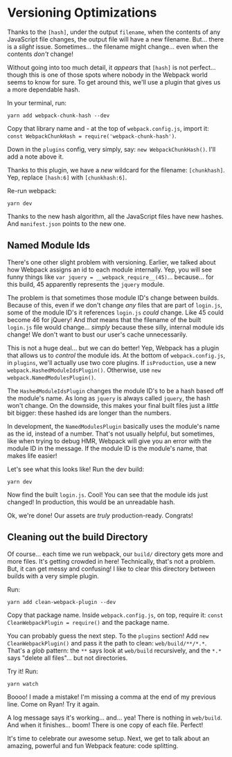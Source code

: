 # Versioning Optimizations

Thanks to the `[hash]`, under the output `filename`, when the contents of any JavaScript
file changes, the output file will have a new filename. But... there is a *slight*
issue. Sometimes... the filename might change... even when the contents *don't*
change!

Without going into too much detail, it *appears* that `[hash]` is not perfect...
though this is one of those spots where nobody in the Webpack world seems to know
for sure. To get around this, we'll use a plugin that gives us a more dependable hash.

In your terminal, run:

```terminal
yarn add webpack-chunk-hash --dev
```

Copy that library name and - at the top of `webpack.config.js`, import it:
`const WebpackChunkHash = require('webpack-chunk-hash')`.

Down in the `plugins` config, very simply, say: `new WebpackChunkHash()`. I'll add
a note above it.

Thanks to this plugin, we have a *new* wildcard for the filename: `[chunkhash]`.
Yep, replace `[hash:6]` with `[chunkhash:6]`.

Re-run webpack:

```terminal-silent
yarn dev
```

Thanks to the new hash algorithm, all the JavaScript files have new hashes. And
`manifest.json` points to the new one.

## Named Module Ids

There's one other slight problem with versioning. Earlier, we talked about how Webpack
assigns an id to each module internally. Yep, you will see funny things like
`var jquery = __webpack_require__(45)`... because... for this build, 45 apparently
represents the `jquery` module.

The problem is that sometimes those module ID's change between builds. Because of
this, even if we don't change *any* files that are part of `login.js`, some of
the module ID's it references `login.js` *could* change. Like 45 could become 46
for jQuery! And *that* means that the filename of the built `login.js` file would
change... *simply* because these silly, internal module ids change! We don't want
to bust our user's cache unnecessarily.

This is not a huge deal... but we can do better! Yep, Webpack has a plugin that
allows us to *control* the module ids. At the bottom of `webpack.config.js`, in
`plugins`, we'll actually use two core plugins. If `isProduction`, use a new
`webpack.HashedModuleIdsPlugin()`. Otherwise, use `new webpack.NamedModulesPlugin()`.

The `HashedModuleIdsPlugin` changes the module ID's to be a hash based off the module's
name. As long as `jquery` is always called `jquery`, the hash won't change. On the
downside, this makes your final built files just a *little* bit bigger: these
hashed ids are longer than the numbers.

In development, the `NamedModulesPlugin` basically uses the module's name as the id,
instead of a number. That's not usually helpful, but sometimes, like when trying to
debug HMR, Webpack will give you an error with the module ID in the message. If the
module ID is the module's name, that makes life easier!

Let's see what this looks like! Run the dev build:

```terminal
yarn dev
```

Now find the built `login.js`. Cool! You can see that the module ids just changed!
In production, this would be an unreadable hash.

Ok, we're done! Our assets are *truly* production-ready. Congrats!

## Cleaning out the build Directory

Of course... each time we run webpack, our `build/` directory gets more and more
files. It's getting crowded in here! Technically, that's not a problem. But, it can
get messy and confusing! I like to clear this directory between builds with a very
simple plugin.

Run:

```terminal
yarn add clean-webpack-plugin --dev
```

Copy that package name. Inside `webpack.config.js`, on top, require it:
`const CleanWebpackPlugin = require()` and the package name.

You can probably guess the next step. To the `plugins` section! Add
`new CleanWebpackPlugin()` and pass it the path to clean: `web/build/**/*.*`.
That's a *glob* pattern: the `**` says look at `web/build` recursively, and the
`*.*` says "delete all files"... but not directories.

Try it! Run:

```terminal-silent
yarn watch
```

Boooo! I made a mistake! I'm missing a comma at the end of my previous line. Come
on Ryan! Try it again.

A log message says it's working... and... yea! There is nothing in `web/build`.
And when it finishes... boom! There is one copy of each file. Perfect!

It's time to celebrate our awesome setup. Next, we get to talk about an amazing,
powerful and fun Webpack feature: code splitting.
